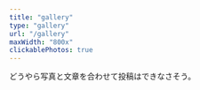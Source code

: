 ```yaml
---
title: "gallery"
type: "gallery"
url: "/gallery"
maxWidth: "800x"
clickablePhotos: true
---
```


どうやら写真と文章を合わせて投稿はできなさそう。
